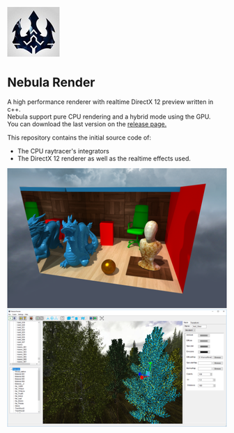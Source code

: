 ![logo](logo.jpg?raw=true)
# Nebula Render

A high performance renderer with realtime DirectX 12 preview written in c++.  
Nebula support pure CPU rendering and a hybrid mode using the GPU.  
You can download the last version on the [release page.](https://github.com/Trylz/NebulaRender/releases/)  

This repository contains the initial source code of:    
- The CPU raytracer's integrators    
- The DirectX 12 renderer as well as the realtime effects used.   

![Dragon scene](docs/gallery/DragonScene.png?raw=true "DragonScene")  
![Editor](Editor.png?raw=true "Editor")  
